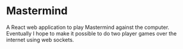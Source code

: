 # Mastermind

A React web application to play Mastermind against the computer. Eventually I hope to make it possible to do two player games over the internet using web sockets.
